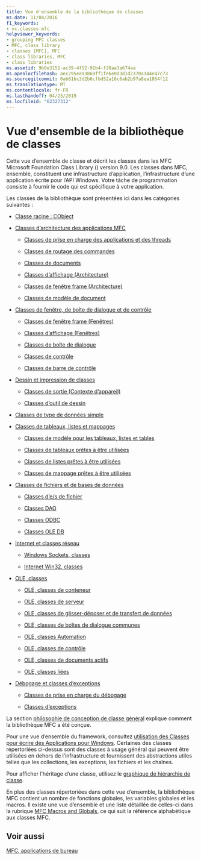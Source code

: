 ```yaml
---
title: Vue d'ensemble de la bibliothèque de classes
ms.date: 11/04/2016
f1_keywords:
- vc.classes.mfc
helpviewer_keywords:
- grouping MFC classes
- MFC, class library
- classes [MFC], MFC
- class libraries, MFC
- class libraries
ms.assetid: 9b0e3152-ac39-4f52-91b4-f20aa3a674aa
ms.openlocfilehash: aec295ea93868ff1fe6e0d3d1d2370a344e47c73
ms.sourcegitcommit: 0ab61bc3d2b6cfbd52a16c6ab2b97a8ea1864f12
ms.translationtype: MT
ms.contentlocale: fr-FR
ms.lasthandoff: 04/23/2019
ms.locfileid: "62327312"
---
```

# <a name="class-library-overview"></a>Vue d'ensemble de la bibliothèque de classes

Cette vue d’ensemble de classe et décrit les classes dans les MFC Microsoft Foundation Class Library () version 9.0. Les classes dans MFC, ensemble, constituent une infrastructure d’application, l’infrastructure d’une application écrite pour l’API Windows. Votre tâche de programmation consiste à fournir le code qui est spécifique à votre application.

Les classes de la bibliothèque sont présentées ici dans les catégories suivantes :

- [Classe racine : CObject](../mfc/root-class-cobject.md)

- [Classes d’architecture des applications MFC](../mfc/mfc-application-architecture-classes.md)

   - [Classes de prise en charge des applications et des threads](../mfc/application-and-thread-support-classes.md)

   - [Classes de routage des commandes](../mfc/command-routing-classes.md)

   - [Classes de documents](../mfc/document-classes.md)

   - [Classes d’affichage (Architecture)](../mfc/view-classes-architecture.md)

   - [Classes de fenêtre frame (Architecture)](../mfc/frame-window-classes-architecture.md)

   - [Classes de modèle de document](../mfc/document-template-classes.md)

- [Classes de fenêtre, de boîte de dialogue et de contrôle](../mfc/window-dialog-and-control-classes.md)

   - [Classes de fenêtre frame (Fenêtres)](../mfc/frame-window-classes-windows.md)

   - [Classes d’affichage (Fenêtres)](../mfc/view-classes-windows.md)

   - [Classes de boîte de dialogue](../mfc/dialog-box-classes.md)

   - [Classes de contrôle](../mfc/control-classes.md)

   - [Classes de barre de contrôle](../mfc/control-bar-classes.md)

- [Dessin et impression de classes](../mfc/drawing-and-printing-classes.md)

   - [Classes de sortie (Contexte d’appareil)](../mfc/output-device-context-classes.md)

   - [Classes d’outil de dessin](../mfc/drawing-tool-classes.md)

- [Classes de type de données simple](../mfc/simple-data-type-classes.md)

- [Classes de tableaux, listes et mappages](../mfc/array-list-and-map-classes.md)

   - [Classes de modèle pour les tableaux, listes et tables](../mfc/template-classes-for-arrays-lists-and-maps.md)

   - [Classes de tableaux prêtes à être utilisées](../mfc/ready-to-use-array-classes.md)

   - [Classes de listes prêtes à être utilisées](../mfc/ready-to-use-list-classes.md)

   - [Classes de mappage prêtes à être utilisées](../mfc/ready-to-use-map-classes.md)

- [Classes de fichiers et de bases de données](../mfc/file-and-database-classes.md)

   - [Classes d’e/s de fichier](../mfc/file-i-o-classes.md)

   - [Classes DAO](../mfc/dao-classes.md)

   - [Classes ODBC](../mfc/odbc-classes.md)

   - [Classes OLE DB](../mfc/ole-db-classes.md)

- [Internet et classes réseau](../mfc/internet-and-networking-classes.md)

   - [Windows Sockets, classes](../mfc/windows-sockets-classes.md)

   - [Internet Win32, classes](../mfc/win32-internet-classes.md)

- [OLE, classes](../mfc/ole-classes.md)

   - [OLE, classes de conteneur](../mfc/ole-container-classes.md)

   - [OLE, classes de serveur](../mfc/ole-server-classes.md)

   - [OLE, classes de glisser-déposer et de transfert de données](../mfc/ole-drag-and-drop-and-data-transfer-classes.md)

   - [OLE, classes de boîtes de dialogue communes](../mfc/ole-common-dialog-classes.md)

   - [OLE, classes Automation](../mfc/ole-automation-classes.md)

   - [OLE, classes de contrôle](../mfc/ole-control-classes.md)

   - [OLE, classes de documents actifs](../mfc/active-document-classes.md)

   - [OLE, classes liées](../mfc/ole-related-classes.md)

- [Débogage et classes d’exceptions](../mfc/debugging-and-exception-classes.md)

   - [Classes de prise en charge du débogage](../mfc/debugging-support-classes.md)

   - [Classes d’exceptions](../mfc/exception-classes.md)

La section [philosophie de conception de classe général](../mfc/general-class-design-philosophy.md) explique comment la bibliothèque MFC a été conçue.

Pour une vue d’ensemble du framework, consultez [utilisation des Classes pour écrire des Applications pour Windows](../mfc/using-the-classes-to-write-applications-for-windows.md). Certaines des classes répertoriées ci-dessus sont des classes à usage général qui peuvent être utilisées en dehors de l’infrastructure et fournissent des abstractions utiles telles que les collections, les exceptions, les fichiers et les chaînes.

Pour afficher l’héritage d’une classe, utilisez le [graphique de hiérarchie de classe](../mfc/hierarchy-chart.md).

En plus des classes répertoriées dans cette vue d’ensemble, la bibliothèque MFC contient un nombre de fonctions globales, les variables globales et les macros. Il existe une vue d’ensemble et une liste détaillée de celles-ci dans la rubrique [MFC Macros and Globals](../mfc/reference/mfc-macros-and-globals.md), ce qui suit la référence alphabétique aux classes MFC.

## <a name="see-also"></a>Voir aussi

[MFC, applications de bureau](../mfc/mfc-desktop-applications.md)
